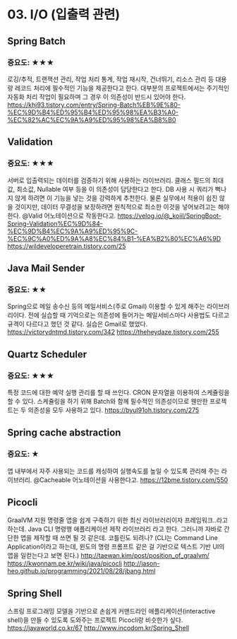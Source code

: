 # 03. I/O (입출력 관련)

## Spring Batch
### 중요도: ★★★
로깅/추적, 트랜잭션 관리, 작업 처리 통계, 작업 재시작, 건너뛰기, 리소스 관리 등
대용량 레코드 처리에 필수적인 기능을 제공한다고 한다.
대부분의 프로젝트에서는 주기적인 자동화 처리 작업이 필요하며
그 경우 이 의존성이 반드시 있어야 한다.
https://khj93.tistory.com/entry/Spring-Batch%EB%9E%80-%EC%9D%B4%ED%95%B4%ED%95%98%EA%B3%A0-%EC%82%AC%EC%9A%A9%ED%95%98%EA%B8%B0

## Validation
### 중요도: ★★★
서버로 입출력되는 데이터를 검증하기 위해 사용하는 라이브러리.
클래스 필드의 최대값, 최소값, Nullable 여부 등을 이 의존성이 담당한다고 한다.
DB 사용 시 쿼리가 뻑나지 않게 하려면 이 기능을 넣는 것을 강력하게 추천한다.
물론 실무에서 적용이 쉽진 않을 것이지만,
데이터 무결성을 보장하려면 원칙적으로 최소한 이것을 넣어보려고는 해야 한다.
@Valid 어노테이션으로 작동한다고.
https://velog.io/@_koiil/SpringBoot-Spring-Validation%EC%9D%84-%EC%9D%B4%EC%9A%A9%ED%95%9C-%EC%9C%A0%ED%9A%A8%EC%84%B1-%EA%B2%80%EC%A6%9D
https://wildeveloperetrain.tistory.com/25

## Java Mail Sender
### 중요도: ★★
Spring으로 메일 송수신 등의 메일서비스(주로 Gmail) 이용할 수 있게 해주는 라이브러리이다.
전에 실습할 때 기억으로는 의존성에 들어가는 메일서비스마다
사용법도 다르고 규격이 다르다고 했던 것 같다.
실습은 Gmail로 했었다.
https://victorydntmd.tistory.com/342
https://theheydaze.tistory.com/255

## Quartz Scheduler
### 중요도: ★★★
특정 코드에 대한 예약 실행 관리를 할 때 쓰인다.
CRON 문자열을 이용하여 스케쥴링을 할 수 있다.
스케쥴링을 하기 위해 Batch와 함께 필수적인 의존성이므로
웬만한 프로젝트는 두 의존성을 모두 사용하고 있다.
https://byul91oh.tistory.com/275

## Spring cache abstraction
### 중요도: ★
앱 내부에서 자주 사용되는 코드를 캐싱하여 실행속도를 높일 수 있도록 관리해 주는 라이브러리.
@Cacheable 어노테이션을 사용한다고.
https://12bme.tistory.com/550

## Picocli
GraalVM 지원 명령줄 앱을 쉽게 구축하기 위한 최신 라이브러리이자 프레임워크..라고 하는데.
Java CLI 명령행 애플리케이션 제작 라이브러리 라고 한다.
그러니까 자바로 간단한 앱을 제작할 때 쓰면 될 것 같은데. 코틀린도 되려나?
(CLI는 Command Line Application이라고 하는데,
윈도의 명령 프롬프트 같은 걸 기반으로 텍스트 기반 UI의 앱을 일컫는다고 보면 된다.)
http://taewan.kim/post/position_of_graalvm/
https://kwonnam.pe.kr/wiki/java/picocli
http://jason-heo.github.io/programming/2021/08/28/jbang.html

## Spring Shell
스프링 프로그래밍 모델을 기반으로 손쉽게 커맨드라인 애플리케이션(interactive shell)을 만들 수 있도록 도와주는 프로젝트
Picocli랑 비슷한가 싶다.
https://javaworld.co.kr/67
http://www.incodom.kr/Spring_Shell
